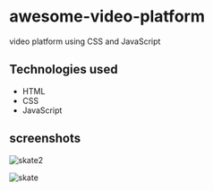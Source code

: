 # awesome-video-platform

video platform using CSS and JavaScript


## Technologies used

* HTML
* CSS
* JavaScript

## screenshots

![skate2](https://user-images.githubusercontent.com/71552773/184319406-268dec14-9781-48cf-b029-b2a80ad5909a.PNG)

![skate](https://user-images.githubusercontent.com/71552773/184319491-5b8608d0-46b8-4723-ac2a-58ca29f56802.PNG)

